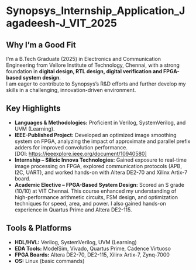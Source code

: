 # Synopsys_Internship_Application_Jagadeesh-J_VIT_2025
## Why I’m a Good Fit
I'm a B.Tech Graduate (2025) in Electronics and Communication Engineering from Vellore Institute of Technology, Chennai, with a strong foundation in **digital design, RTL design, digital verification and FPGA-based system design**.  
I am eager to contribute to Synopsys’s R&D efforts and further develop my skills in a challenging, innovation-driven environment.

## Key Highlights
- **Languages & Methodologies:** Proficient in Verilog, SystemVerilog, and UVM (Learning).
- **IEEE-Published Project:** Developed an optimized image smoothing system on FPGA, analyzing the impact of approximate and parallel prefix adders for improved convolution performance.  
  [DOI: https://ieeexplore.ieee.org/document/10940580]
- **Internship – Silicic Innova Technologies:** Gained exposure to real-time image processing on FPGA, explored communication protocols (APB, I2C, UART), and worked hands-on with Altera DE2-70 and Xilinx Artix-7 board.
- **Academic Elective – FPGA-Based System Design:** Scored an S grade (10/10) at VIT Chennai. This course enhanced my understanding of high-performance arithmetic circuits, FSM design, and optimization techniques for speed, area, and power. I also gained hands-on experience in Quartus Prime and Altera DE2-115.

## Tools & Platforms
- **HDL/HVL:** Verilog, SystemVerilog, UVM (Learning)
- **EDA Tools:** ModelSim, Vivado, Quartus Prime, Cadence Virtuoso
- **FPGA Boards:** Altera DE2-70, DE2-115, Xilinx Artix-7, Zynq-7000
- **OS:** Linux (basic commands)

